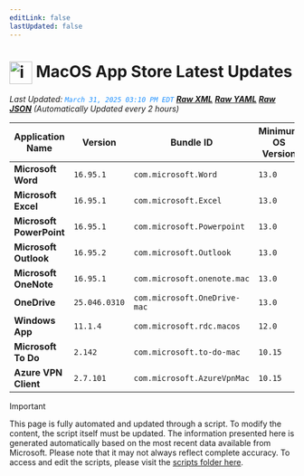 ```yaml
---
editLink: false
lastUpdated: false
---
```

# <img src="/images/App_Store_logo.png" alt="image" width="40" style="vertical-align: middle; display: inline-block;" /> MacOS App Store Latest Updates

<span class="extra-small">_Last Updated: <code style="color : dodgerblue">March 31, 2025 03:10 PM EDT</code> [**_Raw XML_**](https://github.com/cocopuff2u/MOFA/blob/main/latest_raw_files/macos_appstore_latest.xml) [**_Raw YAML_**](https://github.com/cocopuff2u/MOFA/blob/main/latest_raw_files/macos_appstore_latest.yaml) [**_Raw JSON_**](https://github.com/cocopuff2u/MOFA/blob/main/latest_raw_files/macos_appstore_latest.json)
 (Automatically Updated every 2 hours)_</span>

| Application Name | Version | Bundle ID | Minimum OS Version | Icon |
|------------------|---------|-----------|-------------------|------|
| **Microsoft Word** | `16.95.1` | `com.microsoft.Word` | `13.0` | <img src='https://is1-ssl.mzstatic.com/image/thumb/Purple211/v4/04/b5/65/04b56550-1c8c-70ec-145f-585a8544bf6b/MSWD.png/512x512bb.png' width='25%' height='25%' /> |
| **Microsoft Excel** | `16.95.1` | `com.microsoft.Excel` | `13.0` | <img src='https://is1-ssl.mzstatic.com/image/thumb/Purple211/v4/bd/3c/42/bd3c42d0-6f7e-e2cd-bd66-22a48f30761f/XCEL.png/512x512bb.png' width='25%' height='25%' /> |
| **Microsoft PowerPoint** | `16.95.1` | `com.microsoft.Powerpoint` | `13.0` | <img src='https://is1-ssl.mzstatic.com/image/thumb/Purple221/v4/74/13/45/7413455c-c186-1f54-86f9-cf887b4a33eb/PPT3.png/512x512bb.png' width='25%' height='25%' /> |
| **Microsoft Outlook** | `16.95.2` | `com.microsoft.Outlook` | `13.0` | <img src='https://is1-ssl.mzstatic.com/image/thumb/Purple221/v4/76/d8/a8/76d8a8ee-72f3-a57a-9ac5-e98cf394e45a/Outlook.png/512x512bb.png' width='25%' height='25%' /> |
| **Microsoft OneNote** | `16.95.1` | `com.microsoft.onenote.mac` | `13.0` | <img src='https://is1-ssl.mzstatic.com/image/thumb/Purple221/v4/61/e5/0b/61e50b4e-a727-c46a-4da8-40b258c9a4f6/OneNote.png/512x512bb.png' width='25%' height='25%' /> |
| **OneDrive** | `25.046.0310` | `com.microsoft.OneDrive-mac` | `13.0` | <img src='https://is1-ssl.mzstatic.com/image/thumb/Purple221/v4/ba/2d/31/ba2d31a6-e3fa-4645-b47b-4221d5faa75f/OneDrive.png/512x512bb.png' width='25%' height='25%' /> |
| **Windows App** | `11.1.4` | `com.microsoft.rdc.macos` | `12.0` | <img src='https://is1-ssl.mzstatic.com/image/thumb/Purple211/v4/39/9d/14/399d147a-4763-ede4-4724-4d433baddfc1/AppIcon-0-0-85-220-0-0-4-0-2x.png/512x512bb.png' width='25%' height='25%' /> |
| **Microsoft To Do** | `2.142` | `com.microsoft.to-do-mac` | `10.15` | <img src='https://is1-ssl.mzstatic.com/image/thumb/Purple211/v4/38/19/c9/3819c91e-74c5-a6e0-02d8-2c90c44df012/AppIcon-Release-0-85-220-0-4-2x-sRGB.png/512x512bb.png' width='25%' height='25%' /> |
| **Azure VPN Client** | `2.7.101` | `com.microsoft.AzureVpnMac` | `10.15` | <img src='https://is1-ssl.mzstatic.com/image/thumb/Purple221/v4/23/60/df/2360df4b-4ac5-4480-bb3e-4f59df6c3e64/AppIcon-85-220-0-4-0-0-2x-0-0.png/512x512bb.png' width='25%' height='25%' /> |

> [!IMPORTANT]
> This page is fully automated and updated through a script. To modify the content, the script itself must be updated. The information presented here is generated automatically based on the most recent data available from Microsoft. Please note that it may not always reflect complete accuracy. To access and edit the scripts, please visit the [scripts folder here](https://github.com/cocopuff2u/MOFA_WEBSITE/tree/main/update_readme_scripts).

